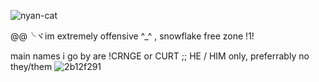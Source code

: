 

![nyan-cat](https://user-images.githubusercontent.com/129624783/229312947-03b3ff76-4a38-4f71-aa41-da578b0456bf.gif)

@@╰ヾim extremely offensive ^_^ , snowflake free zone !1!

main names i go by are !CRNGE or CURT  ;; HE / HIM only, preferrably no they/them ![2b12f291](https://user-images.githubusercontent.com/129624783/229313227-2e658169-5a62-4921-9d3c-9af90ef1f955.gif)
